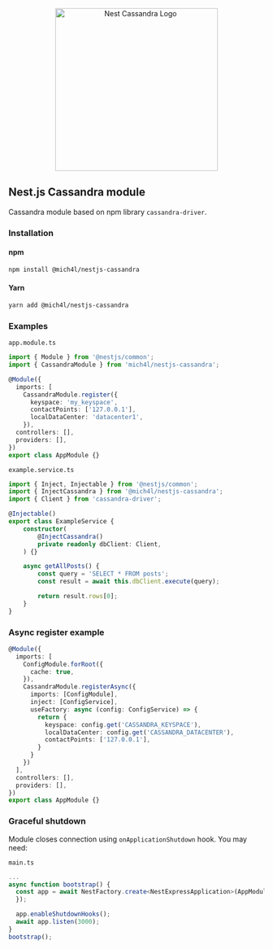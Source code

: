 <p align="center">
  <img src="https://user-images.githubusercontent.com/43048524/136818805-b9fc463e-3829-4dab-b943-f5e18425c6ff.png" width="320" alt="Nest Cassandra Logo" />
</p>

## Nest.js Cassandra module
Cassandra module based on npm library `cassandra-driver`.

### Installation
#### npm
```bash
npm install @mich4l/nestjs-cassandra
```

#### Yarn
```bash
yarn add @mich4l/nestjs-cassandra
```

### Examples
`app.module.ts`
```ts
import { Module } from '@nestjs/common';
import { CassandraModule } from 'mich4l/nestjs-cassandra';

@Module({
  imports: [
    CassandraModule.register({
      keyspace: 'my_keyspace',
      contactPoints: ['127.0.0.1'],
      localDataCenter: 'datacenter1',
    }),
  controllers: [],
  providers: [],
})
export class AppModule {}
```

`example.service.ts`
```ts
import { Inject, Injectable } from '@nestjs/common';
import { InjectCassandra } from '@mich4l/nestjs-cassandra';
import { Client } from 'cassandra-driver';

@Injectable()
export class ExampleService {
    constructor(
        @InjectCassandra()
        private readonly dbClient: Client,
    ) {}

    async getAllPosts() {
        const query = 'SELECT * FROM posts';
        const result = await this.dbClient.execute(query);

        return result.rows[0];
    }
}
```

### Async register example
```ts
@Module({
  imports: [
    ConfigModule.forRoot({
      cache: true,
    }),
    CassandraModule.registerAsync({
      imports: [ConfigModule],
      inject: [ConfigService],
      useFactory: async (config: ConfigService) => {
        return {
          keyspace: config.get('CASSANDRA_KEYSPACE'),
          localDataCenter: config.get('CASSANDRA_DATACENTER'),
          contactPoints: ['127.0.0.1'],
        }
      }
    })
  ],
  controllers: [],
  providers: [],
})
export class AppModule {}
```

### Graceful shutdown
Module closes connection using `onApplicationShutdown` hook. You may need:

`main.ts`
```ts
...
async function bootstrap() {
  const app = await NestFactory.create<NestExpressApplication>(AppModule, {
  });

  app.enableShutdownHooks();
  await app.listen(3000);
}
bootstrap();
```
